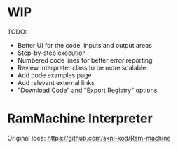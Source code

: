 # WIP
TODO:
- Better UI for the code, inputs and output areas
- Step-by-step execution
- Numbered code lines for better error reporting
- Review interpreter class to be more scalable
- Add code examples page
- Add relevant external links
- "Download Code" and "Export Registry" options

# RamMachine Interpreter

Original Idea: https://github.com/skni-kod/Ram-machine
